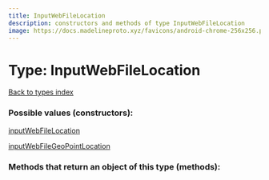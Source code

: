```yaml
---
title: InputWebFileLocation
description: constructors and methods of type InputWebFileLocation
image: https://docs.madelineproto.xyz/favicons/android-chrome-256x256.png
---
```

# Type: InputWebFileLocation  
[Back to types index](index.md)



### Possible values (constructors):

[inputWebFileLocation](../constructors/inputWebFileLocation.md)  

[inputWebFileGeoPointLocation](../constructors/inputWebFileGeoPointLocation.md)  



### Methods that return an object of this type (methods):



